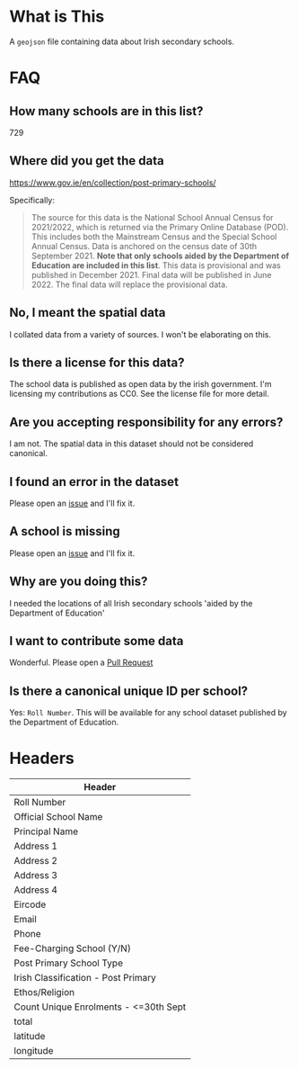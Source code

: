 # What is This
A `geojson` file containing data about Irish secondary schools.

# FAQ

## How many schools are in this list?
729

## Where did you get the data
https://www.gov.ie/en/collection/post-primary-schools/  

Specifically:
> The source for this data is the National School Annual Census for 2021/2022, which is returned via the Primary Online Database (POD). This includes both the Mainstream Census and the Special School Annual Census. Data is anchored on the census date of 30th September 2021. **Note that only schools aided by the Department of Education are included in this list**. This data is provisional and was published in December 2021. Final data will be published in June 2022. The final data will replace the provisional data.

## No, I meant the spatial data
I collated data from a variety of sources. I won't be elaborating on this.

## Is there a license for this data?
The school data is published as open data by the irish government. I'm licensing my contributions as CC0. See the license file for more detail. 

## Are you accepting responsibility for any errors?
I am not. The spatial data in this dataset should not be considered canonical.

## I found an error in the dataset
Please open an [issue](https://github.com/urschrei/irishsecondaryschools/issues) and I'll fix it.

## A school is missing
Please open an [issue](https://github.com/urschrei/irishsecondaryschools/issues) and I'll fix it.

## Why are you doing this?
I needed the locations of all Irish secondary schools 'aided by the Department of Education'

## I want to contribute some data
Wonderful. Please open a [Pull Request](https://github.com/urschrei/irishsecondaryschools/pulls)

## Is there a canonical unique ID per school?
Yes: `Roll Number`. This will be available for any school dataset published by the Department of Education.

# Headers

| Header      |
| ----------- |
| Roll Number      |
| Official School Name   |
| Principal Name   |
| Address 1   |
| Address 2   |
| Address 3   |
| Address 4   |
| Eircode   |
| Email   |
| Phone   |
| Fee-Charging School (Y/N)   |
| Post Primary School Type   |
| Irish Classification - Post Primary   |
| Ethos/Religion   |
| Count Unique Enrolments - <=30th Sept   |
| total   |
| latitude   |
| longitude   |
